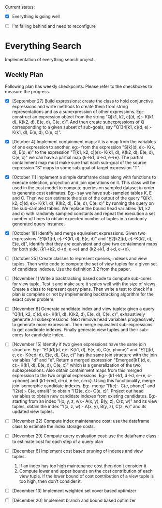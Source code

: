 Current status:
- [x] Everything is going well
- [ ] I'm falling behind and need to reconfigure


# Everything Search

Implementation of everything search project.

## Weekly Plan

Following plan has weekly checkpoints. Please refer to the checkboxes to measure the progress.

- [x] [September 27] Build expressions: create the class to hold conjunctive expressions and write methods to create them from string representations and as a subexpression of other expressions. Eg:- construct an expression object from the string "Q[k1, k2, c]\(d, e\):- K(k1, d), K(k2, d), E(e, d), C(e, c)". And then create subexpressions of Q corresponding to a given subset of sub-goals, say "Q134[k1, c]\(d, e\):- K(k1, d), E(e, d), C(e, c)".

- [x] [October 4] Implement containment maps: it is a map from the variables of one expression to another, eg:- from the expression "S[k]\(d, e\):- K(k, d), E(d, e)" to the expression "T[k1, k2, c]\(e\):- K(k1, d), K(k2, d), E(e, d), C(e, c)" we can have a partial map {k->k1, d->d, e->e}. The partial containment map must make sure that each sub-goal of the source expression "S" maps to some sub-goal of target expression "T". 

- [x] [October 11] Implement a simple dataframe class along with functions to execute selection, projection and join operations on it. This class will be used in the cost model to compute queries on sampled dataset in order to generate cost estimates. Eg:- say we have sub-sampled tables K, E and C. Then we can estimate the size of the output of the query "Q[k1, k2, c]\(d, e\):- K(k1, d), K(k2, d), E(e, d), C(e, c)" by running the query on the sub-sampled tables. We replace the bound head variables (k1, k2 and c) with randomly sampled constants and repeat the execution a set number of times to obtain expected number of tuples in a randomly generated query instance. 

- [x] [October 18] Identify and merge equivalent expressions. Given two expressions "E1[k1]\(d, e\):-K(k1, d), E(e, d)" and "E2[k2]\(d, e\):-K(k2, d), E(e, d)", identify that they are equivalent and give two containment maps for both side, {k1->k2, d->d, e->e} and {k2->k1, d->d, e->e}. 

- [ ] [October 25] Create classes to represent queries, indexes and view tuples. Then write code to compute the set of view tuples for a given set of candidate indexes. Use the definition 3.2 from the paper.

- [ ] [November 1] Write a backtracking based code to compute sub-cores for view tuple. Test it and make sure it scales well with the size of views. Create a class to represent query plans. Then write a test to check if a plan is complete or not by implementing backtracking algorithm for the exact cover problem.

- [ ] [November 8] Generate candidate index and view tuples: given a query "Q[k1, k2, c]\(d, e\):- K(k1, d), K(k2, d), E(e, d), C(e, c)", exhaustively generate all subexpressions. Next remove head variables progressively to generate more expression. Then merge equivalent sub-expressions to get candidate indexes. Finally generate view tuples and their sub-cores for candidate index.

- [ ] [November 15] Identify if two given expressions have the same join structure. Eg:- "E1[k1]\(d, e\):- K(k1, d), E(e, d), C(e, phone)" and "E2[]\(d, e, c\):- K(red, d), E(e, d), C(e, c)" has the same join structure with the join variables "d" and "e". Return a merged expression "Emerged[k1]\(d, e, c\):- K(k1, d), E(e, d), C(e, c)" which is a generalization of the two subexpressions. Also obtain containment maps from this merged expression to the two original expressions. Eg:- {k1->k1, d->d, e->e, c->phone} and {k1->red, d->d, e->e, c->c}. Using this functionality, merge join isomorphic candidate indexes. Eg:- merge "I1(e):- C(e, phone)" and "I2(e):- C(e, email)" to obtain "I12(e, c):- C(e, c)". Project out head variables to obtain new candidate indexes from existing candidates. Eg:- starting from an index "I(x, y, z, w):- A(x, y), B(y, z), C(z, w)" and its view tuples, obtain the index "'I(x, z, w):- A(x, y), B(y, z), C(z, w)" and its updated view tuples.

- [ ] [November 22] Compute index maintenance cost: use the dataframe class to estimate the index storage costs. 

- [ ] [November 29] Compute query evaluation cost: use the dataframe class to estimate cost for each step of a query plan

- [ ] [December 6] Implement cost based pruning of indexes and view tuples. 
	1. If an index has too high maintenance cost then don't consider it
	2. Compute lower and upper bounds on the cost contribution of each view tuple. If the lower bound of cost contribution of a view tuple is too high, then don't consider it.

- [ ] [December 13] Implement weighted set cover based optimizer

- [ ] [December 20] Implement branch and bound based optimizer


